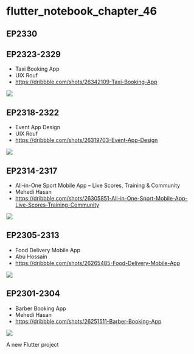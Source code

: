 # flutter_notebook_chapter_46

## EP2330

## EP2323-2329

- Taxi Booking App
- UIX Rouf
- https://dribbble.com/shots/26342109-Taxi-Booking-App

<img src="https://cdn.dribbble.com/userupload/44312542/file/6217ce9d346574c60475de4f8122deda.png?resize=1905x1429&vertical=center">

## EP2318-2322

- Event App Design
- UIX Rouf
- https://dribbble.com/shots/26319703-Event-App-Design

<img src="https://cdn.dribbble.com/userupload/44242911/file/17fbde293c2fa107791fd8ad4692fed7.png?resize=1905x1429&vertical=center">

## EP2314-2317

- All-in-One Sport Mobile App – Live Scores, Training & Community
- Mehedi Hasan
- https://dribbble.com/shots/26305851-All-in-One-Sport-Mobile-App-Live-Scores-Training-Community

<img src="https://cdn.dribbble.com/userupload/44199137/file/original-25b5c5cf135f10589f37ea9c4fbf2ffa.png?resize=2400x1800&vertical=center">


## EP2305-2313

- Food Delivery Mobile App
- Abu Hossain
- https://dribbble.com/shots/26265485-Food-Delivery-Mobile-App

<img src="https://cdn.dribbble.com/userupload/44071029/file/original-0fe1698c54d9c0abd62ce4612bde847c.png?resize=1905x1429&vertical=center">

## EP2301-2304

- Barber Booking App
- Mehedi Hasan
- https://dribbble.com/shots/26251511-Barber-Booking-App

<img src="https://cdn.dribbble.com/userupload/44027319/file/original-6245e2ef6f45cf215596bdbe6df6d00a.png?resize=2048x1536&vertical=center">

A new Flutter project

